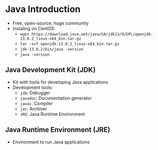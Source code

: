 # Java Introduction

- Free, open-source, huge community
- Instaling on CentOS:
  - `wget https://download.java.net/java/GA/jdk13/9/GPL/openjdk-13.0.2_linux-x64_bin.tar.gz`
  - `tar -xvf openjdk-13.0.2_linux-x64_bin.tar.gz`
  - `jdk-13.0.2/bin/java -version`
  - `java -version`

## Java Development Kit (JDK)

- Kit with tools for developing Java applications
- Development tools:
  - `jdb`: Debugger
  - `javadoc`: Documentation generator
  - `javac`: Compiler
  - `jar`: Archiver
  - `JRE`: Java Runtime Environment

## Java Runtime Environment (JRE)

- Environment to run Java applications

